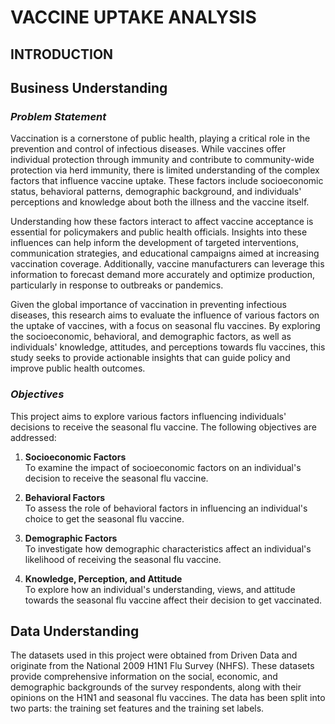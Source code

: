 
# **VACCINE UPTAKE ANALYSIS**

## **INTRODUCTION**

## **Business Understanding**

### ***Problem Statement***

Vaccination is a cornerstone of public health, playing a critical role in the prevention and control of infectious diseases. While vaccines offer individual protection through immunity and contribute to community-wide protection via herd immunity, there is limited understanding of the complex factors that influence vaccine uptake. These factors include socioeconomic status, behavioral patterns, demographic background, and individuals' perceptions and knowledge about both the illness and the vaccine itself.

Understanding how these factors interact to affect vaccine acceptance is essential for policymakers and public health officials. Insights into these influences can help inform the development of targeted interventions, communication strategies, and educational campaigns aimed at increasing vaccination coverage. Additionally, vaccine manufacturers can leverage this information to forecast demand more accurately and optimize production, particularly in response to outbreaks or pandemics.

Given the global importance of vaccination in preventing infectious diseases, this research aims to evaluate the influence of various factors on the uptake of vaccines, with a focus on seasonal flu vaccines. By exploring the socioeconomic, behavioral, and demographic factors, as well as individuals' knowledge, attitudes, and perceptions towards flu vaccines, this study seeks to provide actionable insights that can guide policy and improve public health outcomes.

### ***Objectives***
This project aims to explore various factors influencing individuals' decisions to receive the seasonal flu vaccine. The following objectives are addressed:

1. **Socioeconomic Factors**  
   To examine the impact of socioeconomic factors on an individual's decision to receive the seasonal flu vaccine.

2. **Behavioral Factors**  
   To assess the role of behavioral factors in influencing an individual's choice to get the seasonal flu vaccine.

3. **Demographic Factors**  
   To investigate how demographic characteristics affect an individual's likelihood of receiving the seasonal flu vaccine.

4. **Knowledge, Perception, and Attitude**  
   To explore how an individual's understanding, views, and attitude towards the seasonal flu vaccine affect their decision to get vaccinated.


## **Data Understanding**

The datasets used in this project were obtained from Driven Data and originate from the National 2009 H1N1 Flu Survey (NHFS). These datasets provide comprehensive information on the social, economic, and demographic backgrounds of the survey respondents, along with their opinions on the H1N1 and seasonal flu vaccines. The data has been split into two parts: the training set features and the training set labels.


